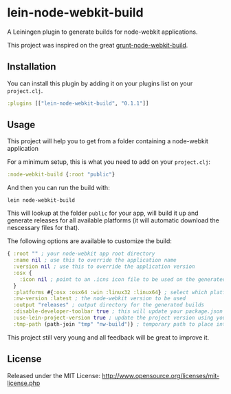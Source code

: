 # lein-node-webkit-build

A Leiningen plugin to generate builds for node-webkit applications.

This project was inspired on the great [grunt-node-webkit-build](https://github.com/mllrsohn/grunt-node-webkit-builder).

## Installation

You can install this plugin by adding it on your plugins list on your `project.clj`.

```clojure
:plugins [["lein-node-webkit-build", "0.1.1"]]
```

## Usage

This project will help you to get from a folder containing a node-webkit application

For a minimum setup, this is what you need to add on your `project.clj`:

```clojure
:node-webkit-build {:root "public"}
```

And then you can run the build with:

```
lein node-webkit-build
```

This will lookup at the folder `public` for your app, will build it up and generate
releases for all available platforms (it will automatic download the nescessary files
for that).

The following options are available to customize the build:

```clojure
{ :root "" ; your node-webkit app root directory
  :name nil ; use this to override the application name
  :version nil ; use this to override the application version
  :osx {
    :icon nil ; point to an .icns icon file to be used on the generated mac osx build
  }
  :platforms #{:osx :osx64 :win :linux32 :linux64} ; select which platforms to generate the build
  :nw-version :latest ; the node-webkit version to be used
  :output "releases" ; output directory for the generated builds
  :disable-developer-toolbar true ; this will update your package.json to remove the developer toolbar
  :use-lein-project-version true ; update the project version using your leiningen project version
  :tmp-path (path-join "tmp" "nw-build")} ; temporary path to place intermediate build files
```

This project still very young and all feedback will be great to improve it.

## License

Released under the MIT License: http://www.opensource.org/licenses/mit-license.php
